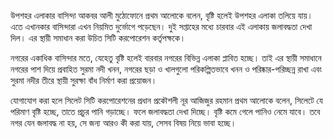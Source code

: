 উপশহর এলাকার বাসিন্দা আকবর আলী মুঠোফোনে প্রথম আলোকে বলেন, বৃষ্টি হলেই উপশহর এলাকা তলিয়ে যায়। এতে এখানকার বাসিন্দারা এখন নিয়মিত দুর্ভোগে পড়েছেন। দুই সপ্তাহের মধ্যে চারবার এই এলাকায় জলাবদ্ধতা দেখা দিল। এর স্থায়ী সমাধান করা উচিত সিটি করপোরেশন কর্তৃপক্ষকে।

নগরের একাধিক বাসিন্দার মতে, যেহেতু বৃষ্টি হলেই বারবার নগরের বিভিন্ন এলাকা প্লাবিত হচ্ছে। তাই এর স্থায়ী সমাধানে নগরের পাশ দিয়ে প্রবাহিত সুরমা নদী খনন, নগরের ছড়া ও খালগুলো পরিকল্পিতভাবে খনন ও পরিষ্কার-পরিচ্ছন্ন রাখা এবং সুরমা নদীর তীরে স্থায়ী সুরক্ষা বাঁধ নির্মাণ করা প্রয়োজন।

যোগাযোগ করা হলে সিলেট সিটি করপোরেশনের প্রধান প্রকৌশলী নূর আজিজুর রহমান প্রথম আলোকে বলেন, সিলেটে যে পরিমাণ বৃষ্টি হচ্ছে, তাতে প্রচুর পানি গড়াচ্ছে। ফলে জলাবদ্ধতা দেখা দিচ্ছে। বৃষ্টি কমে গেলে পানিও নেমে যাবে। তবে নগর যেন জলাবদ্ধ না হয়, সে জন্য আরও কী করা যায়, সেসব বিষয় নিয়ে ভাবা হচ্ছে।
